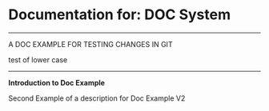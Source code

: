 # Documentation for: DOC System

---

A DOC EXAMPLE FOR TESTING CHANGES IN GIT

test of lower case 

---

**Introduction to Doc Example**

Second Example of a description for Doc Example V2
